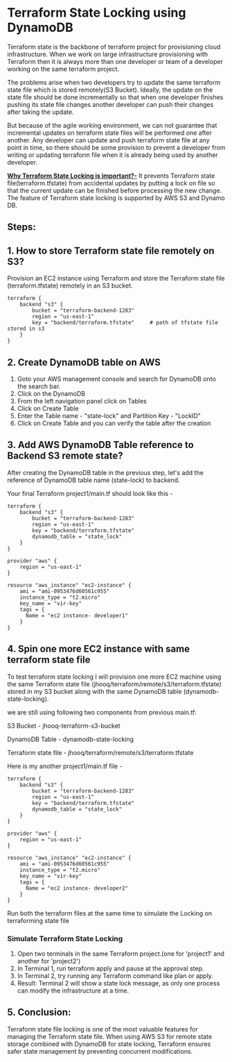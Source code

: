 # Terraform State Locking using DynamoDB

Terraform state is the backbone of terraform project for provisioning cloud infrastructure. When we work on large infrastructure provisioning with Terraform then it is always more than one developer or team of a developer working on the same terraform project.

The problems arise when two developers try to update the same terraform state file which is stored remotely(S3 Bucket). Ideally, the update on the state file should be done incrementally so that when one developer finishes pushing its state file changes another developer can push their changes after taking the update.

But because of the agile working environment, we can not guarantee that incremental updates on terraform state files will be performed one after another. Any developer can update and push terraform state file at any point in time, so there should be some provision to prevent a developer from writing or updating terraform file when it is already being used by another developer.

<u><b>Why Terraform State Locking is important?-</b></u> It prevents Terraform state file(terraform.tfstate) from accidental updates by putting a lock on file so that the current update can be finished before processing the new change. The feature of Terraform state locking is supported by AWS S3 and Dynamo DB.

## Steps:
## 1. How to store Terraform state file remotely on S3?
Provision an EC2 instance using Terraform and store the Terraform state file (terraform.tfstate) remotely in an S3 bucket.
```hcl
terraform {
    backend "s3" {
        bucket = "terraform-backend-1283"
        region = "us-east-1"
        key = "backend/terraform.tfstate"     # path of tfstate file stored in s3
    }
}
```

## 2. Create DynamoDB table on AWS
1. Goto your AWS management console and search for DynamoDB onto the search bar.
2. Click on the DynamoDB
3. From the left navigation panel click on Tables
4. Click on Create Table
5. Enter the Table name - "state-lock" and Partition Key - "LockID"
6. Click on Create Table and you can verify the table after the creation

## 3. Add AWS DynamoDB Table reference to Backend S3 remote state?
After creating the DynamoDB table in the previous step, let's add the reference of DynamoDB table name (state-lock) to backend.

Your final Terraform project1/main.tf should look like this -
```hcl
terraform {
    backend "s3" {
        bucket = "terraform-backend-1283"
        region = "us-east-1"
        key = "backend/terraform.tfstate"     
        dynamodb_table = "state_lock" 
    }
}

provider "aws" {
    region = "us-east-1"
}

resource "aws_instance" "ec2-instance" {
    ami = "ami-0953476d60561c955"
    instance_type = "t2.micro"
    key_name = "vir-key"
    tags = {
      Name = "ec2 instance- developer1"
    }
}
```

## 4. Spin one more EC2 instance with same terraform state file
To test terraform state locking I will provision one more EC2 machine using the same Terraform state file (jhooq/terraform/remote/s3/terraform.tfstate) stored in my S3 bucket along with the same DynamoDB table (dynamodb-state-locking).

we are still using following two components from previous main.tf:

S3 Bucket - jhooq-terraform-s3-bucket

DynamoDB Table - dynamodb-state-locking

Terraform state file - jhooq/terraform/remote/s3/terraform.tfstate

Here is my another project1/main.tf file -
```hcl
terraform {
    backend "s3" {
        bucket = "terraform-backend-1283"
        region = "us-east-1"
        key = "backend/terraform.tfstate"     
        dynamodb_table = "state_lock" 
    }
}

provider "aws" {
    region = "us-east-1"
}

resource "aws_instance" "ec2-instance" {
    ami = "ami-0953476d60561c955"
    instance_type = "t2.micro"
    key_name = "vir-key"
    tags = {
      Name = "ec2 instance- developer2"
    }
}
```
Run both the terraform files at the same time to simulate the Locking on terraforming state file

### Simulate Terraform State Locking
1. Open two terminals in the same Terraform project.(one for 'project1' and another for 'project2')
3. In Terminal 1, run terraform apply and pause at the approval step.
4. In Terminal 2, try running any Terraform command like plan or apply.
5. Result: Terminal 2 will show a state lock message, as only one process can modify the infrastructure at a time.

## 5. Conclusion:
Terraform state file locking is one of the most valuable features for managing the Terraform state file. When using AWS S3 for remote state storage combined with DynamoDB for state locking, Terraform ensures safer state management by preventing concurrent modifications.
